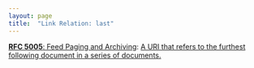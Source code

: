 ```yaml
---
layout: page
title:  "Link Relation: last"
---
```


[**RFC 5005**: Feed Paging and Archiving](/specs/IETF/RFC/5005 "Syndicated Web feeds (using formats such as Atom) are often split into multiple documents to save bandwidth, allow &#34;sliding window&#34; access, or for other purposes. This specification formalizes two types of feeds that can span one or more feed documents; &#34;paged&#34; feeds and &#34;archived&#34; feeds. Additionally, it defines &#34;complete&#34; feeds to cover the case when a single feed document explicitly represents all of the feed's entries."): [A URI that refers to the furthest following document in a series of documents.](http://tools.ietf.org/html/rfc5005#section-3)

